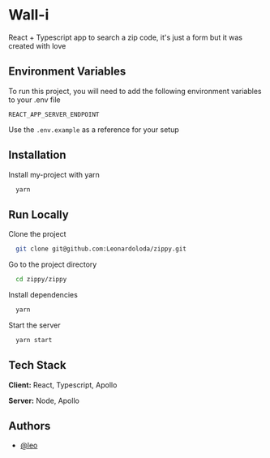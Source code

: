 
# Wall-i

React + Typescript app to search a zip code, it's just a form but it was created with love

## Environment Variables

To run this project, you will need to add the following environment variables to your .env file

`REACT_APP_SERVER_ENDPOINT`

Use the `.env.example` as a reference for your setup 

## Installation

Install my-project with yarn

```bash
  yarn
```
    
## Run Locally

Clone the project

```bash
  git clone git@github.com:Leonardoloda/zippy.git
```

Go to the project directory

```bash
  cd zippy/zippy
```

Install dependencies

```bash
  yarn
```

Start the server

```bash
  yarn start
```


## Tech Stack

**Client:** React, Typescript, Apollo

**Server:** Node, Apollo


## Authors

- [@leo](https://www.github.com/leonardoloda)
